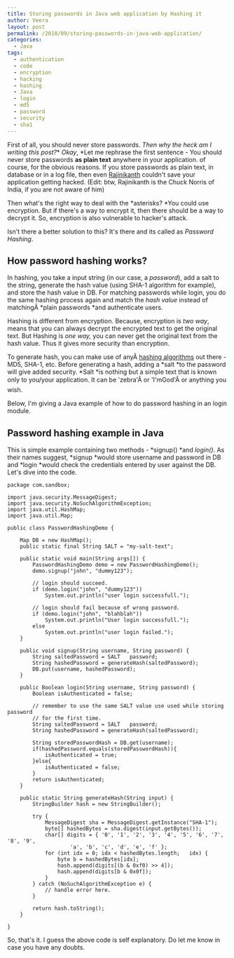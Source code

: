 ```yaml
---
title: Storing passwords in Java web application by Hashing it
author: Veera
layout: post
permalink: /2010/09/storing-passwords-in-java-web-application/
categories:
  - Java
tags:
  - authentication
  - code
  - encryption
  - hacking
  - hashing
  - Java
  - login
  - md5
  - password
  - security
  - sha1
---
```


First of all, you should never store passwords. *Then why the heck am I writing this post?** *Okay*, *Let me rephrase the first sentence - You should never store passwords **as plain text** anywhere in your application. of course, for the obvious reasons. If you store passwords as plain text, in database or in a log file, then even [Rajinikanth][1] couldn't save your application getting hacked. (Edit: btw, Rajinikanth is the Chuck Norris of India, if you are not aware of him)

 [1]: http://en.wikipedia.org/wiki/Rajinikanth

Then what's the right way to deal with the *asterisks? *You could use encryption. But if there's a way to encrypt it, then there should be a way to decrypt it. So, encryption is also vulnerable to hacker's attack.

Isn't there a better solution to this? It's there and its called as *Password Hashing*.

## How password hashing works?

In hashing, you take a input string (in our case, a *password*), add a salt to the string, generate the hash value (using SHA-1 algorithm for example), and store the hash value in DB. For matching passwords while login, you do the same hashing process again and match the *hash value* instead of matchingÂ *plain passwords *and authenticate users.

Hashing is different from encryption. Because, encryption is *two way*, means that you can always decrypt the encrypted text to get the original text. But Hashing is *one way,* you can never get the original text from the hash value. Thus it gives more security than encryption.

To generate hash, you can make use of anyÂ [hashing algorithms][2] out there - MD5, SHA-1, etc. Before generating a hash, adding a *salt *to the password will give added security. *Salt *is nothing but a simple text that is known only to you/your application. It can be 'zebra'Â or 'I'mGod'Â or anything you wish.

 [2]: http://en.wikipedia.org/wiki/Cryptographic_hash_function#Cryptographic_hash_algorithms "Hashing algorithms"

Below, I'm giving a Java example of how to do password hashing in an login module.

## Password hashing example in Java

This is simple example containing two methods - *signup() *and *login()*. As their names suggest, *signup *would store username and password in DB and *login *would check the credentials entered by user against the DB. Let's dive into the code.

    package com.sandbox;
    
    import java.security.MessageDigest;
    import java.security.NoSuchAlgorithmException;
    import java.util.HashMap;
    import java.util.Map;
    
    public class PasswordHashingDemo {
    
    	Map DB = new HashMap();
    	public static final String SALT = "my-salt-text";
    
    	public static void main(String args[]) {
    		PasswordHashingDemo demo = new PasswordHashingDemo();
    		demo.signup("john", "dummy123");
    
    		// login should succeed.
    		if (demo.login("john", "dummy123"))
    			System.out.println("user login successfull.");
    
    		// login should fail because of wrong password.
    		if (demo.login("john", "blahblah"))
    			System.out.println("User login successfull.");
    		else
    			System.out.println("user login failed.");
    	}
    
    	public void signup(String username, String password) {
    		String saltedPassword = SALT   password;
    		String hashedPassword = generateHash(saltedPassword);
    		DB.put(username, hashedPassword);
    	}
    
    	public Boolean login(String username, String password) {
    		Boolean isAuthenticated = false;
    
    		// remember to use the same SALT value use used while storing password
    		// for the first time.
    		String saltedPassword = SALT   password;
    		String hashedPassword = generateHash(saltedPassword);
    
    		String storedPasswordHash = DB.get(username);
    		if(hashedPassword.equals(storedPasswordHash)){
    			isAuthenticated = true;
    		}else{
    			isAuthenticated = false;
    		}
    		return isAuthenticated;
    	}
    
    	public static String generateHash(String input) {
    		StringBuilder hash = new StringBuilder();
    
    		try {
    			MessageDigest sha = MessageDigest.getInstance("SHA-1");
    			byte[] hashedBytes = sha.digest(input.getBytes());
    			char[] digits = { '0', '1', '2', '3', '4', '5', '6', '7', '8', '9',
    					'a', 'b', 'c', 'd', 'e', 'f' };
    			for (int idx = 0; idx < hashedBytes.length;   idx) {
    				byte b = hashedBytes[idx];
    				hash.append(digits[(b & 0xf0) >> 4]);
    				hash.append(digits[b & 0x0f]);
    			}
    		} catch (NoSuchAlgorithmException e) {
    			// handle error here.
    		}
    
    		return hash.toString();
    	}
    
    }

So, that's it. I guess the above code is self explanatory. Do let me know in case you have any doubts.